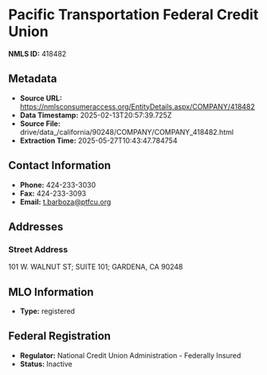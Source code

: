# Pacific Transportation Federal Credit Union

**NMLS ID:** 418482

## Metadata
- **Source URL:** https://nmlsconsumeraccess.org/EntityDetails.aspx/COMPANY/418482
- **Data Timestamp:** 2025-02-13T20:57:39.725Z
- **Source File:** drive/data_/california/90248/COMPANY/COMPANY_418482.html
- **Extraction Time:** 2025-05-27T10:43:47.784754

## Contact Information
- **Phone:** 424-233-3030
- **Fax:** 424-233-3093
- **Email:** t.barboza@ptfcu.org

## Addresses
### Street Address
101 W. WALNUT ST; SUITE 101; GARDENA, CA 90248

## MLO Information
- **Type:** registered

## Federal Registration
- **Regulator:** National Credit Union Administration - Federally Insured
- **Status:** Inactive

